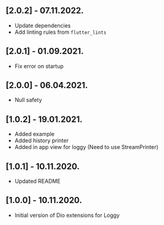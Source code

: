 ## [2.0.2] - 07.11.2022.

- Update dependencies
- Add linting rules from `flutter_lints`

## [2.0.1] - 01.09.2021.

- Fix error on startup

## [2.0.0] - 06.04.2021.

- Null safety

## [1.0.2] - 19.01.2021.

- Added example
- Added history printer
- Added in app view for loggy (Need to use StreamPrinter)

## [1.0.1] - 10.11.2020.

- Updated README

## [1.0.0] - 10.11.2020.

- Initial version of Dio extensions for Loggy